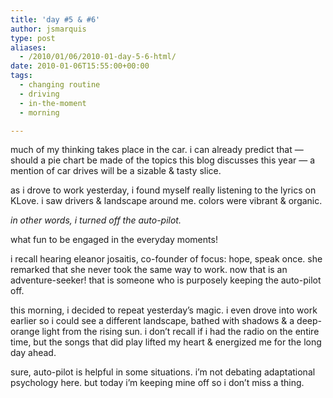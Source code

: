 ```yaml
---
title: 'day #5 & #6'
author: jsmarquis
type: post
aliases:
  - /2010/01/06/2010-01-day-5-6-html/
date: 2010-01-06T15:55:00+00:00
tags:
  - changing routine
  - driving
  - in-the-moment
  - morning

---
```

much of my thinking takes place in the car.
i can already predict that &#8212;
should a pie chart be made of the topics this blog discusses this year
&#8212; a mention of car drives will be a sizable & tasty slice.

as i drove to work yesterday, i found myself really listening to the lyrics on KLove.
i saw drivers & landscape around me.
colors were vibrant & organic.

*in other words, i turned off the auto-pilot.*

what fun to be engaged in the everyday moments!

i recall hearing eleanor josaitis, co-founder of focus: hope, speak once.
she remarked that she never took the same way to work.
now that is an adventure-seeker!
that is someone who is purposely keeping the auto-pilot off.

this morning, i decided to repeat yesterday&#8217;s magic.
i even drove into work earlier so i could see a different landscape,
bathed with shadows & a deep-orange light from the rising sun.
i don&#8217;t recall if i had the radio on the entire time,
but the songs that did play lifted my heart & energized me for the long day ahead.

sure, auto-pilot is helpful in some situations.
i&#8217;m not debating adaptational psychology here.
but today i&#8217;m keeping mine off so i don&#8217;t miss a thing.